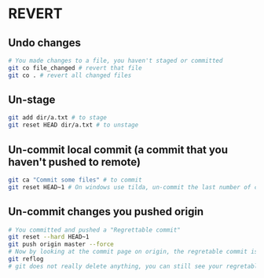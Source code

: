 # REVERT

## Undo changes

```bash
# You made changes to a file, you haven't staged or committed
git co file_changed # revert that file
git co . # revert all changed files
```

## Un-stage

```bash
git add dir/a.txt # to stage
git reset HEAD dir/a.txt # to unstage
```

## Un-commit local commit (a commit that you haven't pushed to remote)

```bash
git ca "Commit some files" # to commit
git reset HEAD~1 # On windows use tilda, un-commit the last number of commits
```

## Un-commit changes you pushed origin

```bash
# You committed and pushed a "Regrettable commit"
git reset --hard HEAD~1
git push origin master --force
# Now by looking at the commit page on origin, the regretable commit is gone from the list
git reflog
# git does not really delete anything, you can still see your regretable commit with reflog 
```
